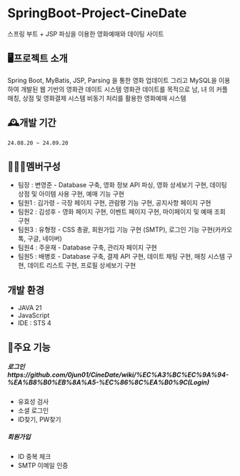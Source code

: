 SpringBoot-Project-CineDate
=============
스프링 부트 + JSP 파싱을 이용한 영화예매와 데이팅 사이트

🖥️프로젝트 소개
-------------
Spring Boot, MyBatis, JSP, Parsing 을 통한 영화 업데이트 그리고 MySQL을 이용하여 개발된 웹 기반의 영화관 데이트 시스템
영화관 데이트를 목적으로 남, 녀 의 커플 매칭, 상점 및 영화결제 시스템
비동기 처리를 활용한 영화예매 시스템

🕰️개발 기간
-------------
```24.08.20 ~ 24.09.20```

🧑‍🤝‍🧑멤버구성
-------------
<ul>
	<li>팀장 : 변영준 - Database 구축, 영화 정보 API 파싱, 영화 상세보기 구현, 데이팅 상점 및 아이템 사용 구현, 예매 기능 구현</li>
	<li>팀원1 : 김가령 - 극장 페이지 구현, 관람평 기능 구현, 공지사항 페이지 구현</li>
	<li>팀원2 : 김성후 - 영화 페이지 구현, 이벤트 페이지 구현, 마이페이지 및 예매 조회 구현</li>
	<li>팀원3 : 유형정 - CSS 총괄, 회원가입 기능 구현 (SMTP), 로그인 기능 구현(카카오톡, 구글, 네이버)</li>
	<li>팀원4 : 주윤재 - Database 구축, 관리자 페이지 구현</li>
	<li>팀원5 : 배병호 - Database 구축, 결제 API 구현, 데이트 채팅 구현, 매칭 시스템 구현, 데이트 리스트 구현, 프로필 상세보기 구현</li>
</ul>

개발 환경
-------------
<ul>
	<li>JAVA 21</li>
	<li>JavaScript</li>
	<li>IDE : STS 4</li>
</ul>

📌주요 기능
-------------
<h5>로그인 <a>https://github.com/0jun01/CineDate/wiki/%EC%A3%BC%EC%9A%94-%EA%B8%B0%EB%8A%A5-%EC%86%8C%EA%B0%9C(Login)</a></h5>
<ul>
	<li>유효성 검사</li>
	<li>소셜 로그인</li>
	<li>ID찾기, PW찾기</li>
</ul>

<h5>회원가입</h5>
<ul>
	<li>ID 중복 체크</li>
	<li>SMTP 이메일 인증</li>
</ul>
